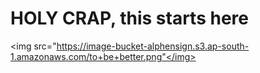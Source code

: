 <h1>
  HOLY CRAP, this starts here
</h1>

<img src="https://image-bucket-alphensign.s3.ap-south-1.amazonaws.com/to+be+better.png"</img>
